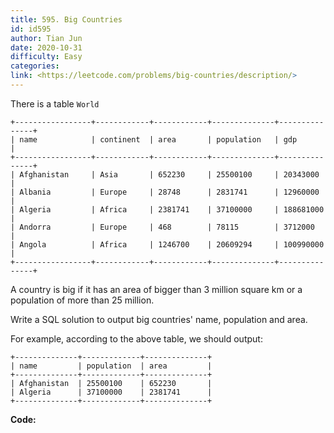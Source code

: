 ```yaml
---
title: 595. Big Countries
id: id595
author: Tian Jun
date: 2020-10-31
difficulty: Easy
categories: 
link: <https://leetcode.com/problems/big-countries/description/>
---
```


There is a table `World`
            +-----------------+------------+------------+--------------+---------------+    | name            | continent  | area       | population   | gdp           |    +-----------------+------------+------------+--------------+---------------+    | Afghanistan     | Asia       | 652230     | 25500100     | 20343000      |    | Albania         | Europe     | 28748      | 2831741      | 12960000      |    | Algeria         | Africa     | 2381741    | 37100000     | 188681000     |    | Andorra         | Europe     | 468        | 78115        | 3712000       |    | Angola          | Africa     | 1246700    | 20609294     | 100990000     |    +-----------------+------------+------------+--------------+---------------+    

A country is big if it has an area of bigger than 3 million square km or a
population of more than 25 million.

Write a SQL solution to output big countries' name, population and area.

For example, according to the above table, we should output:
            +--------------+-------------+--------------+    | name         | population  | area         |    +--------------+-------------+--------------+    | Afghanistan  | 25500100    | 652230       |    | Algeria      | 37100000    | 2381741      |    +--------------+-------------+--------------+    




**Code:**
